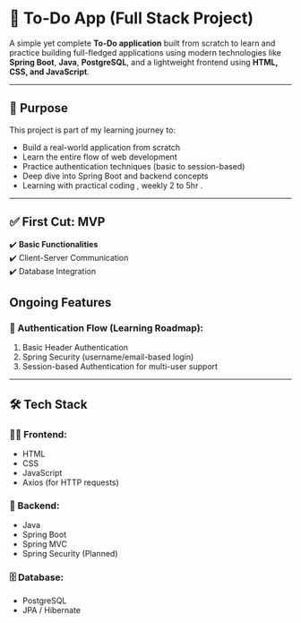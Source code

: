 # 📝 To-Do App (Full Stack Project)

A simple yet complete **To-Do application** built from scratch to learn and practice building full-fledged applications using modern technologies like **Spring Boot**, **Java**, **PostgreSQL**, and a lightweight frontend using **HTML, CSS, and JavaScript**.

---

## 🚀 Purpose

This project is part of my learning journey to:
- Build a real-world application from scratch
- Learn the entire flow of web development
- Practice authentication techniques (basic to session-based)
- Deep dive into Spring Boot and backend concepts
- Learning with practical coding , weekly 2 to 5hr .


---

## ✅ First Cut: MVP

✔️ **Basic Functionalities**  
✔️ Client-Server Communication  
✔️ Database Integration  


## Ongoing Features

### 🔐 Authentication Flow (Learning Roadmap):
1. Basic Header Authentication  
2. Spring Security (username/email-based login)  
3. Session-based Authentication for multi-user support

---

## 🛠️ Tech Stack

### 👨‍💻 Frontend:
- HTML
- CSS
- JavaScript
- Axios (for HTTP requests)

### 🧠 Backend:
- Java
- Spring Boot
- Spring MVC
- Spring Security (Planned)

### 🗄️ Database:
- PostgreSQL
- JPA / Hibernate
